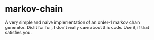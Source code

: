 # markov-chain

A very simple and naive implementation of an order-1 markov chain generator.
Did it for fun, I don't really care about this code. Use it, if that satisfies you.